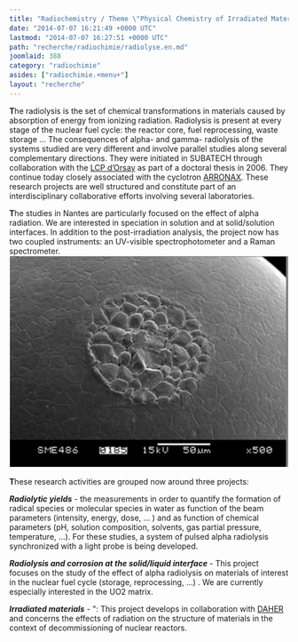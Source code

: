```yaml
---
title: "Radiochemistry / Theme \"Physical Chemistry of Irradiated Materials\""
date: "2014-07-07 16:21:49 +0000 UTC"
lastmod: "2014-07-07 16:27:51 +0000 UTC"
path: "recherche/radiochimie/radiolyse.en.md"
joomlaid: 388
category: "radiochimie"
asides: ["radiochimie.+menu+"]
layout: "recherche"
---
```

**T**he radiolysis is the set of chemical transformations in materials caused by absorption of energy from ionizing radiation. Radiolysis is present at every stage of the nuclear fuel cycle: the reactor core, fuel reprocessing, waste storage ... The consequences of alpha- and gamma- radiolysis of the systems studied are very different and involve parallel studies along several complementary directions. They were initiated in SUBATECH through collaboration with the [LCP d’Orsay](http://www.lcp.u-psud.fr/) as part of a doctoral thesis in 2006. They continue today closely associated with the cyclotron [ARRONAX](http://www.cyclotron-nantes.fr/). These research projects are well structured and constitute part of an interdisciplinary collaborative efforts involving several laboratories.

**T**he studies in Nantes are particularly focused on the effect of alpha radiation. We are interested in speciation in solution and at solid/solution interfaces. In addition to the post-irradiation analysis, the project now has two coupled instruments: an UV-visible spectrophotometer and a Raman spectrometer. ![radiolyse](images/radiolyse.jpg)

**T**hese research activities are grouped now around three projects:

**_Radiolytic yields_** - the measurements in order to quantify the formation of radical species or molecular species in water as function of the beam parameters (intensity, energy, dose, ... ) and as function of chemical parameters (pH, solution composition, solvents, gas partial pressure, temperature, ...). For these studies, a system of pulsed alpha radiolysis synchronized with a light probe is being developed.

_**Radiolysis and corrosion at the solid/liquid interface**_ - This project focuses on the study of the effect of alpha radiolysis on materials of interest in the nuclear fuel cycle (storage, reprocessing, ...) . We are currently especially interested in the UO2 matrix.

**_Irradiated materials_** - ": This project develops in collaboration with [DAHER](http://www.daher.com/) and concerns the effects of radiation on the structure of materials in the context of decommissioning of nuclear reactors.
